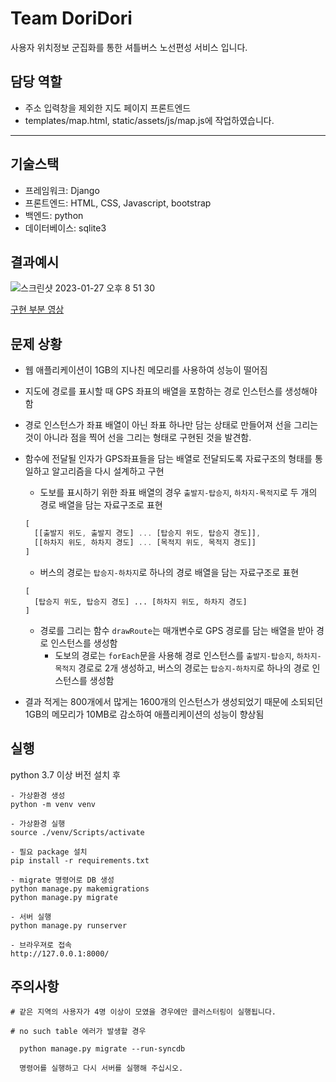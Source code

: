 # Team DoriDori

사용자 위치정보 군집화를 통한 셔틀버스 노선편성 서비스 입니다.

## 담당 역할
- 주소 입력창을 제외한 지도 페이지 프론트엔드  
- templates/map.html, static/assets/js/map.js에 작업하였습니다.
---
## 기술스택
- 프레임워크: Django
- 프론트엔드: HTML, CSS, Javascript, bootstrap
- 백엔드: python
- 데이터베이스: sqlite3

## 결과예시
![스크린샷 2023-01-27 오후 8 51 30](https://user-images.githubusercontent.com/81648520/215080342-fc085832-66c0-4893-94ee-2962f66e0f67.png)

[구현 부분 영상](https://youtu.be/2uMvvIf_i0A)

## 문제 상황
- 웹 애플리케이션이 1GB의 지나친 메모리를 사용하여 성능이 떨어짐

- 지도에 경로를 표시할 때 GPS 좌표의 배열을 포함하는 경로 인스턴스를 생성해야 함

- 경로 인스턴스가 좌표 배열이 아닌 좌표 하나만 담는 상태로 만들어져 선을 그리는 것이 아니라 점을 찍어 선을 그리는 형태로 구현된 것을 발견함.

- 함수에 전달될 인자가 GPS좌표들을 담는 배열로 전달되도록 자료구조의 형태를 통일하고 알고리즘을 다시 설계하고 구현
  - 도보를 표시하기 위한 좌표 배열의 경우 `출발지-탑승지`, `하차지-목적지`로 두 개의 경로 배열을 담는 자료구조로 표현<br>
  ```js
  [
    [[출발지 위도, 출발지 경도] ... [탑승지 위도, 탑승지 경도]],
    [[하차지 위도, 하차지 경도] ... [목적지 위도, 목적지 경도]]
  ]
  ```
  - 버스의 경로는 `탑승지-하차지`로 하나의 경로 배열을 담는 자료구조로 표현<br>
  ```
  [
    [탑승지 위도, 탑승지 경도] ... [하차지 위도, 하차지 경도]
  ]
  ```
  - 경로를 그리는 함수 `drawRoute`는 매개변수로 GPS 경로를 담는 배열을 받아 경로 인스턴스를 생성함
    - 도보의 경로는 `forEach`문을 사용해 경로 인스턴스를 `출발지-탑승지`, `하차지-목적지` 경로로 2개 생성하고, 버스의 경로는 `탑승지-하차지`로 하나의 경로 인스턴스를 생성함
- 결과 적게는 800개에서 많게는 1600개의 인스턴스가 생성되었기 때문에 소되되던 1GB의 메모리가 10MB로 감소하여 애플리케이션의 성능이 향상됨

## 실행

python 3.7 이상 버전 설치 후

```
- 가상환경 생성 
python -m venv venv

- 가상환경 실행
source ./venv/Scripts/activate

- 필요 package 설치
pip install -r requirements.txt

- migrate 명령어로 DB 생성
python manage.py makemigrations
python manage.py migrate

- 서버 실행
python manage.py runserver

- 브라우져로 접속
http://127.0.0.1:8000/
```
## 주의사항
```
# 같은 지역의 사용자가 4명 이상이 모였을 경우에만 클러스터링이 실행됩니다.

# no such table 에러가 발생할 경우 
  
  python manage.py migrate --run-syncdb 
  
  명령어를 실행하고 다시 서버를 실행해 주십시오.

```
